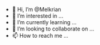 - 👋 Hi, I’m @Melkrian
- 👀 I’m interested in ...
- 🌱 I’m currently learning ...
- 💞️ I’m looking to collaborate on ...
- 📫 How to reach me ...

<!---
Melkrian/Melkrian is a ✨ special ✨ repository because its `README.md` (this file) appears on your GitHub profile.
You can click the Preview link to take a look at your changes.
--->
